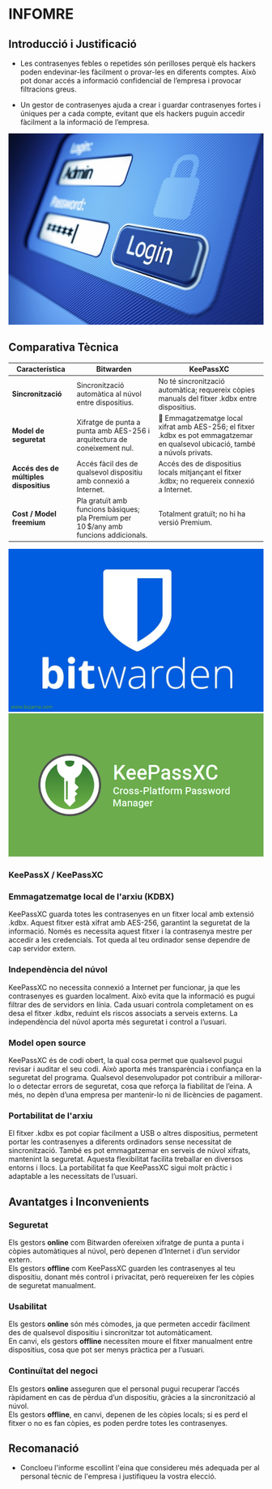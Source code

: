 # INFOMRE

## Introducció i Justificació
- Les contrasenyes febles o repetides són perilloses perquè els hackers poden endevinar-les fàcilment o provar-les en diferents comptes. Això pot donar accés a informació confidencial de l’empresa i provocar filtracions greus.

- Un gestor de contrasenyes ajuda a crear i guardar contrasenyes fortes i úniques per a cada compte, evitant que els hackers puguin accedir fàcilment a la informació de l’empresa.

![Inicio de sesion](img/informe_img/image1.png)

## Comparativa Tècnica
| Característica              | **Bitwarden** | **KeePassXC** |
|-----------------------------|---------------|---------------|
| **Sincronització**          | Sincronització automàtica al núvol entre dispositius. | No té sincronització automàtica; requereix còpies manuals del fitxer .kdbx entre dispositius. |
| **Model de seguretat**      | Xifratge de punta a punta amb AES-256 i arquitectura de coneixement nul. | 🔐 Emmagatzematge local xifrat amb AES-256; el fitxer .kdbx es pot emmagatzemar en qualsevol ubicació, també a núvols privats. |
| **Accés des de múltiples dispositius** | Accés fàcil des de qualsevol dispositiu amb connexió a Internet. | Accés des de dispositius locals mitjançant el fitxer .kdbx; no requereix connexió a Internet. |
| **Cost / Model freemium**   | Pla gratuït amb funcions bàsiques; pla Premium per 10 $/any amb funcions addicionals. | Totalment gratuït; no hi ha versió Premium. |

![Bitwarden](img/informe_img/image2.png) 
![Inicio de sesion](img/informe_img/image3.png)
### KeePassX / KeePassXC
### Emmagatzematge local de l'arxiu (KDBX)
KeePassXC guarda totes les contrasenyes en un fitxer local amb extensió .kdbx. Aquest fitxer està xifrat amb AES-256, garantint la seguretat de la informació. Només es necessita aquest fitxer i la contrasenya mestre per accedir a les credencials. Tot queda al teu ordinador sense dependre de cap servidor extern.

### Independència del núvol
KeePassXC no necessita connexió a Internet per funcionar, ja que les contrasenyes es guarden localment. Això evita que la informació es pugui filtrar des de servidors en línia. Cada usuari controla completament on es desa el fitxer .kdbx, reduint els riscos associats a serveis externs. La independència del núvol aporta més seguretat i control a l’usuari.

### Model open source
KeePassXC és de codi obert, la qual cosa permet que qualsevol pugui revisar i auditar el seu codi. Això aporta més transparència i confiança en la seguretat del programa. Qualsevol desenvolupador pot contribuir a millorar-lo o detectar errors de seguretat, cosa que reforça la fiabilitat de l’eina. A més, no depèn d’una empresa per mantenir-lo ni de llicències de pagament.

### Portabilitat de l'arxiu
El fitxer .kdbx es pot copiar fàcilment a USB o altres dispositius, permetent portar les contrasenyes a diferents ordinadors sense necessitat de sincronització. També es pot emmagatzemar en serveis de núvol xifrats, mantenint la seguretat. Aquesta flexibilitat facilita treballar en diversos entorns i llocs. La portabilitat fa que KeePassXC sigui molt pràctic i adaptable a les necessitats de l’usuari.


## Avantatges i Inconvenients
### Seguretat
Els gestors **online** com Bitwarden ofereixen xifratge de punta a punta i còpies automàtiques al núvol, però depenen d’Internet i d’un servidor extern.  
Els gestors **offline** com KeePassXC guarden les contrasenyes al teu dispositiu, donant més control i privacitat, però requereixen fer les còpies de seguretat manualment.

### Usabilitat
Els gestors **online** són més còmodes, ja que permeten accedir fàcilment des de qualsevol dispositiu i sincronitzar tot automàticament.  
En canvi, els gestors **offline** necessiten moure el fitxer manualment entre dispositius, cosa que pot ser menys pràctica per a l’usuari.

### Continuïtat del negoci
Els gestors **online** asseguren que el personal pugui recuperar l’accés ràpidament en cas de pèrdua d’un dispositiu, gràcies a la sincronització al núvol.  
Els gestors **offline**, en canvi, depenen de les còpies locals; si es perd el fitxer o no es fan còpies, es poden perdre totes les contrasenyes.


## Recomanació
- Concloeu l'informe escollint l'eina que considereu més adequada per al personal tècnic de l'empresa i justifiqueu la vostra elecció.

